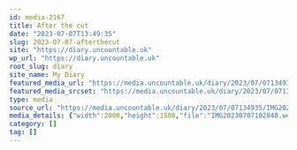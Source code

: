 ```yaml
---
id: media-2167
title: After the cut
date: "2023-07-07T13:49:35"
slug: 2023-07-07-afterthecut
site: "https://diary.uncountable.uk"
wp_url: "https://diary.uncountable.uk"
root_slug: diary
site_name: My Diary
featured_media_url: "https://media.uncountable.uk/diary/2023/07/07134935/IMG20230707102840.webp"
featured_media_srcset: "https://media.uncountable.uk/diary/2023/07/07134935/IMG20230707102840-300x225.webp 300w, https://media.uncountable.uk/diary/2023/07/07134935/IMG20230707102840-1024x768.webp 1024w, https://media.uncountable.uk/diary/2023/07/07134935/IMG20230707102840-150x150.webp 150w, https://media.uncountable.uk/diary/2023/07/07134935/IMG20230707102840-640x480.webp 640w, https://media.uncountable.uk/diary/2023/07/07134935/IMG20230707102840.webp 2000w"
type: media
source_url: "https://media.uncountable.uk/diary/2023/07/07134935/IMG20230707102840.webp"
media_details: {"width":2000,"height":1500,"file":"IMG20230707102840.webp","filesize":238184,"sizes":{"medium":{"file":"IMG20230707102840-300x225.webp","width":300,"height":225,"filesize":27872,"mime_type":"image/webp","source_url":"https://media.uncountable.uk/diary/2023/07/07134935/IMG20230707102840-300x225.webp"},"large":{"file":"IMG20230707102840-1024x768.webp","width":1024,"height":768,"filesize":311606,"mime_type":"image/webp","source_url":"https://media.uncountable.uk/diary/2023/07/07134935/IMG20230707102840-1024x768.webp"},"thumbnail":{"file":"IMG20230707102840-150x150.webp","width":150,"height":150,"filesize":9646,"mime_type":"image/webp","source_url":"https://media.uncountable.uk/diary/2023/07/07134935/IMG20230707102840-150x150.webp"},"mobwidth":{"file":"IMG20230707102840-640x480.webp","width":640,"height":480,"filesize":125064,"mime_type":"image/webp","source_url":"https://media.uncountable.uk/diary/2023/07/07134935/IMG20230707102840-640x480.webp"},"full":{"file":"IMG20230707102840.webp","width":2000,"height":1500,"mime_type":"image/webp","source_url":"https://media.uncountable.uk/diary/2023/07/07134935/IMG20230707102840.webp"}},"image_meta":{"aperture":"0","credit":"","camera":"","caption":"","created_timestamp":"0","copyright":"","focal_length":"0","iso":"0","shutter_speed":"0","title":"","orientation":"0","keywords":[]}}
category: []
tag: []
---
```


